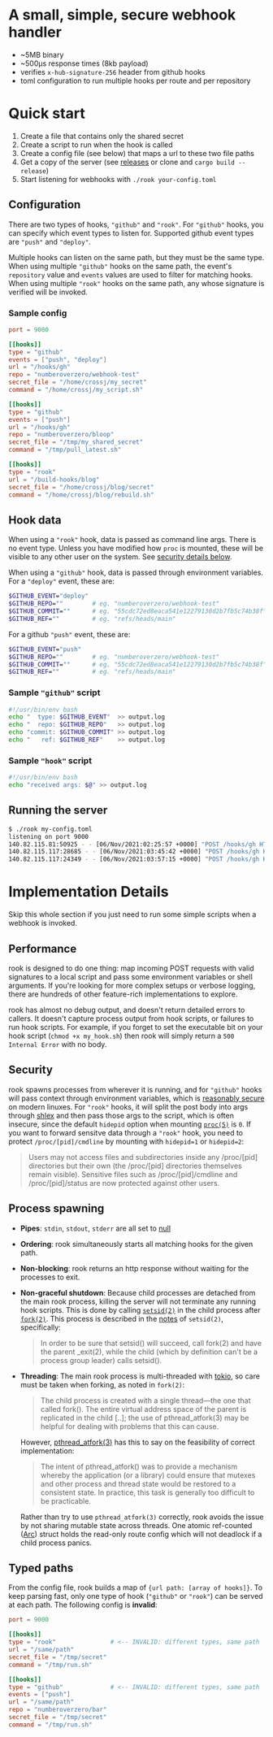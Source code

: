 # A small, simple, secure webhook handler

* ~5MB binary
* ~500µs response times (8kb payload)
* verifies `x-hub-signature-256` header from github hooks
* toml configuration to run multiple hooks per route and per repository

# Quick start

1. Create a file that contains only the shared secret
2. Create a script to run when the hook is called
3. Create a config file (see below) that maps a url to these two file paths
4. Get a copy of the server (see [releases](https://github.com/numberoverzero/rook/releases) or clone and `cargo build --release`)
5. Start listening for webhooks with `./rook your-config.toml`

## Configuration

There are two types of hooks, `"github"` and `"rook"`.  For `"github"` hooks, you can specify which event types to listen for.  Supported github event types are `"push"` and `"deploy"`.

Multiple hooks can listen on the same path, but they must be the same type.  When using multiple `"github"` hooks on the same path, the event's `repository` value and `events` values are used to filter for matching hooks.  When using multiple `"rook"` hooks on the same path, any whose signature is verified will be invoked.

### Sample config

```toml
port = 9000

[[hooks]]
type = "github"
events = ["push", "deploy"]
url = "/hooks/gh"
repo = "numberoverzero/webhook-test"
secret_file = "/home/crossj/my_secret"
command = "/home/crossj/my_script.sh"

[[hooks]]
type = "github"
events = ["push"]
url = "/hooks/gh"
repo = "numberoverzero/bloop"
secret_file = "/tmp/my_shared_secret"
command = "/tmp/pull_latest.sh"

[[hooks]]
type = "rook"
url = "/build-hooks/blog"
secret_file = "/home/crossj/blog/secret"
command = "/home/crossj/blog/rebuild.sh"
```

## Hook data

When using a `"rook"` hook, data is passed as command line args.  There is no event type.  Unless you have modified how `proc` is mounted, these will be visible to any other user on the system.  See [security details below](#security).

When using a `"github"` hook, data is passed through environment variables.  For a `"deploy"` event, these are:

```sh
$GITHUB_EVENT="deploy"
$GITHUB_REPO=""        # eg. "numberoverzero/webhook-test"
$GITHUB_COMMIT=""      # eg. "55cdc72ed8eaca541e12279130d2b7fb5c74b38f"
$GITHUB_REF=""         # eg. "refs/heads/main"
```

For a github `"push"` event, these are:

```sh
$GITHUB_EVENT="push"
$GITHUB_REPO=""        # eg. "numberoverzero/webhook-test"
$GITHUB_COMMIT=""      # eg. "55cdc72ed8eaca541e12279130d2b7fb5c74b38f"
$GITHUB_REF=""         # eg. "refs/heads/main"
```

### Sample `"github"` script

```sh
#!/usr/bin/env bash
echo "  type: $GITHUB_EVENT"  >> output.log
echo "  repo: $GITHUB_REPO"   >> output.log
echo "commit: $GITHUB_COMMIT" >> output.log
echo "   ref: $GITHUB_REF"    >> output.log
```

### Sample `"hook"` script

```sh
#!/usr/bin/env bash
echo "received args: $@" >> output.log
```

## Running the server

```sh
$ ./rook my-config.toml
listening on port 9000
140.82.115.81:50925 - - [06/Nov/2021:02:25:57 +0000] "POST /hooks/gh HTTP/1.1" 200 OK - 3300µs
140.82.115.117:28685 - - [06/Nov/2021:03:45:42 +0000] "POST /hooks/gh HTTP/1.1" 400 Bad Request - 5µs
140.82.115.117:24349 - - [06/Nov/2021:03:57:15 +0000] "POST /hooks/gh HTTP/1.1" 200 OK - 3653µs
```

# Implementation Details

Skip this whole section if you just need to run some simple scripts when a webhook is invoked.

## Performance

rook is designed to do one thing: map incoming POST requests with valid signatures to a local script and pass some environment variables or shell arguments.  If you're looking for more complex setups or verbose logging, there are hundreds of other feature-rich implementations to explore.

rook has almost no debug output, and doesn't return detailed errors to callers.  It doesn't capture process output from hook scripts, or failures to run hook scripts.  For example, if you forget to set the executable bit on your hook script (`chmod +x my_hook.sh`) then rook will simply return a `500 Internal Error` with no body.

## Security

rook spawns processes from wherever it is running, and for `"github"` hooks will pass context through environment variables, which is [reasonably secure](https://security.stackexchange.com/a/14009) on modern linuxes.  For `"rook"` hooks, it will split the post body into args through [shlex](https://docs.rs/shlex/) and then pass those args to the script, which is often insecure, since the default `hidepid` option when mounting [`proc(5)`](https://man7.org/linux/man-pages/man5/proc.5.html) is `0`.  If you want to forward sensitve data through a `"rook"` hook, you need to protect `/proc/[pid]/cmdline` by mounting with `hidepid=1` or `hidepid=2`:
> Users may not access files and subdirectories inside any /proc/[pid] directories but their own (the /proc/[pid] directories themselves remain visible).  Sensitive files such as /proc/[pid]/cmdline and /proc/[pid]/status are now protected against other users.



## Process spawning

* **Pipes**: `stdin`, `stdout`, `stderr` are all set to [null](https://doc.rust-lang.org/std/process/struct.Stdio.html#method.null)
* **Ordering**: rook simultaneously starts all matching hooks for the given path.
* **Non-blocking**: rook returns an http response without waiting for the processes to exit.
* **Non-graceful shutdown**: Because child processes are detached from the main rook process, killing the server will not terminate any running hook scripts.  This is done by calling [`setsid(2)`](https://man7.org/linux/man-pages/man2/setsid.2.html) in the child process after [`fork(2)`](https://man7.org/linux/man-pages/man2/fork.2.html).  This process is described in the [notes](https://man7.org/linux/man-pages/man2/setsid.2.html#NOTES) of `setsid(2)`, specifically:
  > In order to be sure that setsid() will succeed, call fork(2) and have the parent _exit(2), while the child (which by definition can't be a process group leader) calls setsid().
* **Threading**: The main rook process is multi-threaded with [tokio](https://docs.rs/tokio), so care must be taken when forking, as noted in `fork(2)`:
  > The child process is created with a single thread—the one that called fork().  The entire virtual address space of the parent is replicated in the child [..]; the use of pthread_atfork(3) may be helpful for dealing with problems that this can cause.
  
  However, [pthread_atfork(3)](https://man7.org/linux/man-pages/man3/pthread_atfork.3.html) has this to say on the feasibility of correct implementation:
    > The intent of pthread_atfork() was to provide a mechanism whereby the application (or a library) could ensure that mutexes and other process and thread state would be restored to a consistent state. In practice, this task is generally too difficult to be practicable.
  
  Rather than try to use `pthread_atfork(3)` correctly, rook avoids the issue by not sharing mutable state across threads.  One atomic ref-counted ([Arc](https://doc.rust-lang.org/std/sync/struct.Arc.html)) struct holds the read-only route config which will not deadlock if a child process panics.

## Typed paths

From the config file, rook builds a map of `{url path: [array of hooks]}`.  To keep parsing fast, only one type of hook (`"github"` or `"rook"`) can be served at each path.  The following config is **invalid**:
```toml
port = 9000

[[hooks]]
type = "rook"               # <-- INVALID: different types, same path
url = "/same/path"
secret_file = "/tmp/secret"
command = "/tmp/run.sh"

[[hooks]]
type = "github"             # <-- INVALID: different types, same path
events = ["push"]
url = "/same/path"
repo = "numberoverzero/bar"
secret_file = "/tmp/secret"
command = "/tmp/run.sh"
```
